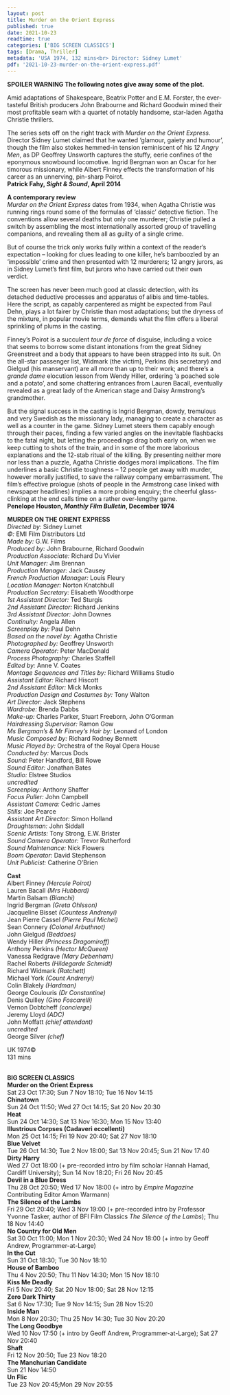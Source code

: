 ```yaml
---
layout: post
title: Murder on the Orient Express
published: true
date: 2021-10-23
readtime: true
categories: ['BIG SCREEN CLASSICS']
tags: [Drama, Thriller]
metadata: 'USA 1974, 132 mins<br> Director: Sidney Lumet'
pdf: '2021-10-23-murder-on-the-orient-express.pdf'
---
```


**SPOILER WARNING  The following notes give away some of the plot.**

Amid adaptations of Shakespeare, Beatrix Potter and E.M. Forster, the ever-tasteful British producers John Brabourne and Richard Goodwin mined their most profitable seam with a quartet of notably handsome, star-laden Agatha Christie thrillers.

The series sets off on the right track with _Murder on the Orient Express_. Director Sidney Lumet claimed that he wanted ‘glamour, gaiety and humour’, though the film also stokes hemmed-in tension reminiscent of his _12 Angry_ _Men_, as DP Geoffrey Unsworth captures the stuffy, eerie confines of the eponymous snowbound locomotive. Ingrid Bergman won an Oscar for her timorous missionary, while Albert Finney effects the transformation of his career as an unnerving, pin-sharp Poirot.<br>
**Patrick Fahy, _Sight & Sound_, April 2014**<br>

**A contemporary review**<br>
_Murder on the Orient Express_ dates from 1934, when Agatha Christie was running rings round some of the formulas of ‘classic’ detective fiction. The conventions allow several deaths but only one murderer; Christie pulled a switch by assembling the most internationally assorted group of travelling companions, and revealing them all as guilty of a single crime.

But of course the trick only works fully within a context of the reader’s expectation – looking for clues leading to one killer, he’s bamboozled by an ‘impossible’ crime and then presented with 12 murderers; 12 angry jurors, as in Sidney Lumet’s first film, but jurors who have carried out their own verdict.

The screen has never been much good at classic detection, with its detached deductive processes and apparatus of alibis and time-tables. Here the script, as capably carpentered as might be expected from Paul Dehn, plays a lot fairer by Christie than most adaptations; but the dryness of the mixture, in popular movie terms, demands what the film offers a liberal sprinkling of plums in the casting.

Finney’s Poirot is a succulent _tour de force_ of disguise, including a voice that seems to borrow some distant intonations from the great Sidney Greenstreet and a body that appears to have been strapped into its suit. On the all-star passenger list, Widmark (the victim), Perkins (his secretary) and Gielgud (his manservant) are all more than up to their work; and there’s a _grande dame_ elocution lesson from Wendy Hiller, ordering ‘a poached sole and a potato’, and some chattering entrances from Lauren Bacall, eventually revealed as a great lady of the American stage and Daisy Armstrong’s grandmother.

But the signal success in the casting is Ingrid Bergman, dowdy, tremulous and very Swedish as the missionary lady, managing to create a character as well as a counter in the game. Sidney Lumet steers them capably enough through their paces, finding a few varied angles on the inevitable flashbacks to the fatal night, but letting the proceedings drag both early on, when we keep cutting to shots of the train, and in some of the more laborious explanations and the 12-stab ritual of the killing. By presenting neither more nor less than a puzzle, Agatha Christie dodges moral implications. The film underlines a basic Christie toughness – 12 people get away with murder, however morally justified, to save the railway company embarrassment. The film’s effective prologue (shots of people in the Armstrong case linked with newspaper headlines) implies a more probing enquiry; the cheerful glass-clinking at the end calls time on a rather over-lengthy game.<br>
**Penelope Houston, _Monthly Film Bulletin_, December 1974**<br>

**MURDER ON THE ORIENT EXPRESS**<br>
_Directed by:_ Sidney Lumet<br>
_©:_ EMI Film Distributors Ltd<br>
_Made by:_ G.W. Films<br>
_Produced by:_ John Brabourne, Richard Goodwin<br>
_Production Associate:_ Richard Du Vivier<br>
_Unit Manager:_ Jim Brennan<br>
_Production Manager:_ Jack Causey<br>
_French Production Manager:_ Louis Fleury<br>
_Location Manager:_ Norton Knatchbull<br>
_Production Secretary:_ Elisabeth Woodthorpe<br>
_1st Assistant Director:_ Ted Sturgis<br>
_2nd Assistant Director:_ Richard Jenkins<br>
_3rd Assistant Director:_ John Downes<br>
_Continuity:_ Angela Allen<br>
_Screenplay by:_ Paul Dehn<br>
_Based on the novel by:_ Agatha Christie<br>
_Photographed by:_ Geoffrey Unsworth<br>
_Camera Operator:_ Peter MacDonald<br>
_Process Photography:_ Charles Staffell<br>
_Edited by:_ Anne V. Coates<br>
_Montage Sequences and Titles by:_ Richard Williams Studio<br>
_Assistant Editor:_ Richard Hiscott<br>
_2nd Assistant Editor:_ Mick Monks<br>
_Production Design and Costumes by:_ Tony Walton<br>
_Art Director:_ Jack Stephens<br>
_Wardrobe:_ Brenda Dabbs<br>
_Make-up:_ Charles Parker, Stuart Freeborn, John O’Gorman<br>
_Hairdressing Supervisor:_ Ramon Gow<br>
_Ms Bergman’s & Mr Finney’s Hair by:_ Leonard of London<br>
_Music Composed by:_ Richard Rodney Bennett<br>
_Music Played by:_ Orchestra of the Royal Opera House<br>
_Conducted by:_ Marcus Dods<br>
_Sound:_ Peter Handford, Bill Rowe<br>
_Sound Editor:_ Jonathan Bates<br>
_Studio:_ Elstree Studios<br>
_uncredited_<br>
_Screenplay:_ Anthony Shaffer<br>
_Focus Puller:_ John Campbell<br>
_Assistant Camera:_ Cedric James<br>
_Stills:_ Joe Pearce<br>
_Assistant Art Director:_ Simon Holland<br>
_Draughtsman:_ John Siddall<br>
_Scenic Artists:_ Tony Strong, E.W. Brister<br>
_Sound Camera Operator:_ Trevor Rutherford<br>
_Sound Maintenance:_ Nick Flowers<br>
_Boom Operator:_ David Stephenson<br>
_Unit Publicist:_ Catherine O’Brien<br>

**Cast**<br>
Albert Finney _(Hercule Poirot)_<br>
Lauren Bacall _(Mrs Hubbard)_<br>
Martin Balsam _(Bianchi)_<br>
Ingrid Bergman _(Greta Ohlsson)_<br>
Jacqueline Bisset _(Countess Andrenyi)_<br>
Jean Pierre Cassel _(Pierre Paul Michel)_<br>
Sean Connery _(Colonel Arbuthnot)_<br>
John Gielgud _(Beddoes)_<br>
Wendy Hiller _(Princess Dragomiroff)_<br>
Anthony Perkins _(Hector McQueen)_<br>
Vanessa Redgrave _(Mary Debenham)_<br>
Rachel Roberts _(Hildegarde Schmidt)_<br>
Richard Widmark _(Ratchett)_<br>
Michael York _(Count Andrenyi)_<br>
Colin Blakely _(Hardman)_<br>
George Coulouris _(Dr Constantine)_<br>
Denis Quilley _(Gino Foscarelli)_<br>
Vernon Dobtcheff _(concierge)_<br>
Jeremy Lloyd _(ADC)_<br>
John Moffatt _(chief attendant)_<br>
_uncredited_<br>
George Silver _(chef)_<br>

UK 1974©<br>
131 mins<br>
<br>


**BIG SCREEN CLASSICS**<br>
**Murder on the Orient Express**<br>
Sat 23 Oct 17:30; Sun 7 Nov 18:10; Tue 16 Nov 14:15<br>
**Chinatown**<br>
Sun 24 Oct 11:50; Wed 27 Oct 14:15; Sat 20 Nov 20:30<br>
**Heat**<br>
Sun 24 Oct 14:30; Sat 13 Nov 16:30; Mon 15 Nov 13:40<br>
**Illustrious Corpses (Cadaveri eccellenti)**<br>
Mon 25 Oct 14:15; Fri 19 Nov 20:40; Sat 27 Nov 18:10<br>
**Blue Velvet**<br>
Tue 26 Oct 14:30; Tue 2 Nov 18:00; Sat 13 Nov 20:45; Sun 21 Nov 17:40<br>
**Dirty Harry**<br>
Wed 27 Oct 18:00 (+ pre-recorded intro by film scholar Hannah Hamad, Cardiff University); Sun 14 Nov 18:20; Fri 26 Nov 20:45<br>
**Devil in a Blue Dress**<br>
Thu 28 Oct 20:50; Wed 17 Nov 18:00 (+ intro by _Empire Magazine_ Contributing Editor Amon Warmann)<br>
**The Silence of the Lambs**<br>
Fri 29 Oct 20:40; Wed 3 Nov 19:00 (+ pre-recorded intro by Professor Yvonne Tasker, author of BFI Film Classics _The Silence of the Lambs_); Thu 18 Nov 14:40<br>
**No Country for Old Men**<br>
Sat 30 Oct 11:00; Mon 1 Nov 20:30; Wed 24 Nov 18:00 (+ intro by Geoff Andrew, Programmer-at-Large)<br>
**In the Cut**<br>
Sun 31 Oct 18:30; Tue 30 Nov 18:10<br>
**House of Bamboo**<br>
Thu 4 Nov 20:50; Thu 11 Nov 14:30; Mon 15 Nov 18:10<br>
**Kiss Me Deadly**<br>
Fri 5 Nov 20:40; Sat 20 Nov 18:00; Sat 28 Nov 12:15<br>
**Zero Dark Thirty**<br>
Sat 6 Nov 17:30; Tue 9 Nov 14:15; Sun 28 Nov 15:20<br>
**Inside Man**<br>
Mon 8 Nov 20:30; Thu 25 Nov 14:30; Tue 30 Nov 20:20<br>
**The Long Goodbye**<br>
Wed 10 Nov 17:50 (+ intro by Geoff Andrew, Programmer-at-Large); Sat 27 Nov 20:40<br>
**Shaft**<br>
Fri 12 Nov 20:50; Tue 23 Nov 18:20<br>
**The Manchurian Candidate**<br>
Sun 21 Nov 14:50<br>
**Un Flic**<br>
Tue 23 Nov 20:45;Mon 29 Nov 20:55<br>
<!--stackedit_data:
eyJoaXN0b3J5IjpbLTc2MzY5ODI3OSwtMTI2Mjk4NTI4OF19
-->
